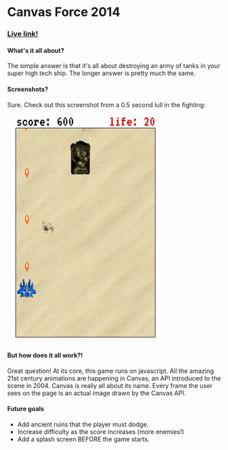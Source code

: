 # Canvas Force 2014


### [Live link!](http://rowidont.github.io/canvas-force-2016/)

#### What's it all about?

The simple answer is that it's all about destroying an army of tanks in your super high tech ship. The longer answer is pretty much the same.

#### Screenshots?

Sure. Check out this screenshot from a 0.5 second lull in the fighting:

![screenshot](img/readme.jpg)


#### But how does it all work?!

Great question! At its core, this game runs on javascript. All the amazing 21st century animations are happening in Canvas, an API introduced to the scene in 2004. Canvas is really all about its name. Every frame the user sees on the page is an actual image drawn by the Canvas API.


#### Future goals

- Add ancient ruins that the player must dodge.
- Increase difficulty as the score increases (more enemies!)
- Add a splash screen BEFORE the game starts.
